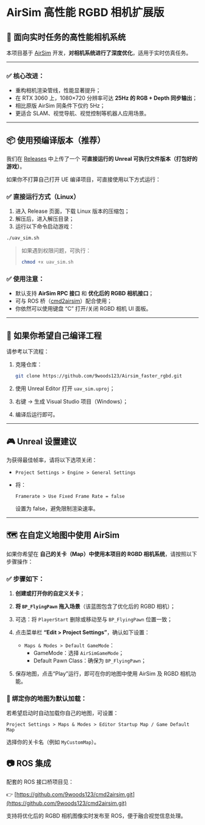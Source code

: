 

# AirSim 高性能 RGBD 相机扩展版

## 🚀 面向实时任务的高性能相机系统

本项目基于 [AirSim](https://github.com/microsoft/AirSim) 开发，**对相机系统进行了深度优化**，适用于实时仿真任务。

---

### ✅ 核心改进：

- 重构相机渲染管线，性能显著提升；
- 在 RTX 3060 上，1080×720 分辨率可达 **25Hz 的 RGB + Depth 同步输出**；
- 相比原版 AirSim 同条件下仅约 5Hz；
- 更适合 SLAM、视觉导航、视觉控制等机器人应用场景。

---

## 📦 使用预编译版本（推荐）

我们在 [Releases](https://github.com/9woods123/Airsim_faster_rgbd/releases) 中上传了一个 **可直接运行的 Unreal 可执行文件版本（打包好的游戏）**。

如果你不打算自己打开 UE 编译项目，可直接使用以下方式运行：

### ✅ 直接运行方式（Linux）

1. 进入 Release 页面，下载 Linux 版本的压缩包；
2. 解压后，进入解压目录；
3. 运行以下命令启动游戏：

```bash
./uav_sim.sh
```

> 如果遇到权限问题，可执行：
>
> ```bash
> chmod +x uav_sim.sh
> ```

### ✅ 使用注意：

- 默认支持 **AirSim RPC 接口** 和 **优化后的 RGBD 相机接口**；
- 可与 ROS 桥（[cmd2airsim](https://github.com/9woods123/cmd2airsim.git)）配合使用；
- 你依然可以使用键盘 “C” 打开/关闭 RGBD 相机 UI 面板。

---

## 🔧 如果你希望自己编译工程

请参考以下流程：

1. 克隆仓库：

   ```bash
   git clone https://github.com/9woods123/Airsim_faster_rgbd.git
   ```

2. 使用 Unreal Editor 打开 `uav_sim.uproj`；
3. 右键 → 生成 Visual Studio 项目（Windows）；
4. 编译后运行即可。

---

## 🎮 Unreal 设置建议

为获得最佳帧率，请将以下选项关闭：

- `Project Settings > Engine > General Settings`
- 将：

  ```text
  Framerate > Use Fixed Frame Rate = false
  ```

  设置为 false，避免限制渲染速率。

---



## 🗺 在自定义地图中使用 AirSim

如果你希望在 **自己的关卡（Map）中使用本项目的 RGBD 相机系统**，请按照以下步骤操作：

### ✅ 步骤如下：

1. **创建或打开你的自定义关卡**；
2. **将 `BP_FlyingPawn` 拖入场景**（该蓝图包含了优化后的 RGBD 相机）；
3. 可选：将 `PlayerStart` 删除或移动至与 `BP_FlyingPawn` 位置一致；
4. 点击菜单栏 **“Edit > Project Settings”**，确认如下设置：

   - `Maps & Modes > Default GameMode`：
     - GameMode：选择 `AirSimGameMode`；
     - Default Pawn Class：确保为 `BP_FlyingPawn`；
   
5. 保存地图，点击“Play”运行，即可在你的地图中使用 AirSim 及 RGBD 相机功能。

### 🔁 绑定你的地图为默认加载：

若希望启动时自动加载你自己的地图，可设置：

```text
Project Settings > Maps & Modes > Editor Startup Map / Game Default Map
```

选择你的关卡名（例如 `MyCustomMap`）。

## 📷 ROS 集成

配套的 ROS 接口桥项目见：

👉 [https://github.com/9woods123/cmd2airsim.git](https://github.com/9woods123/cmd2airsim.git)

支持将优化后的 RGBD 相机图像实时发布至 ROS，便于融合视觉信息处理。

